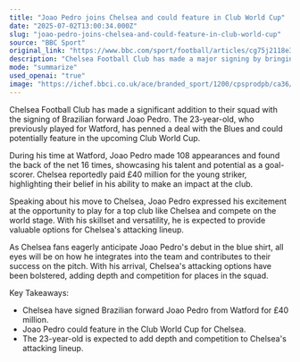 ```yaml
---
title: "Joao Pedro joins Chelsea and could feature in Club World Cup"
date: "2025-07-02T13:00:34.000Z"
slug: "joao-pedro-joins-chelsea-and-could-feature-in-club-world-cup"
source: "BBC Sport"
original_link: "https://www.bbc.com/sport/football/articles/cg75j2118e3o"
description: "Chelsea Football Club has made a major signing by bringing in Brazilian forward Joao Pedro from Watford for £40 million. The 23-year-old has impressed with his goal-scoring ability, having scored 16 goals in 108 appearances for Watford. Joao Pedro is excited about the opportunity to play for a top club like Chelsea and is expected to provide valuable options for the team's attacking lineup. His arrival adds depth and competition to Chelsea's squad as fans eagerly await his debut in the blue shirt."
mode: "summarize"
used_openai: "true"
image: "https://ichef.bbci.co.uk/ace/branded_sport/1200/cpsprodpb/ca36/live/65fd52c0-5731-11f0-804c-b585e3f5213e.jpg"
---
```


Chelsea Football Club has made a significant addition to their squad with the signing of Brazilian forward Joao Pedro. The 23-year-old, who previously played for Watford, has penned a deal with the Blues and could potentially feature in the upcoming Club World Cup.

During his time at Watford, Joao Pedro made 108 appearances and found the back of the net 16 times, showcasing his talent and potential as a goal-scorer. Chelsea reportedly paid £40 million for the young striker, highlighting their belief in his ability to make an impact at the club.

Speaking about his move to Chelsea, Joao Pedro expressed his excitement at the opportunity to play for a top club like Chelsea and compete on the world stage. With his skillset and versatility, he is expected to provide valuable options for Chelsea's attacking lineup.

As Chelsea fans eagerly anticipate Joao Pedro's debut in the blue shirt, all eyes will be on how he integrates into the team and contributes to their success on the pitch. With his arrival, Chelsea's attacking options have been bolstered, adding depth and competition for places in the squad.

Key Takeaways:
- Chelsea have signed Brazilian forward Joao Pedro from Watford for £40 million.
- Joao Pedro could feature in the Club World Cup for Chelsea.
- The 23-year-old is expected to add depth and competition to Chelsea's attacking lineup.